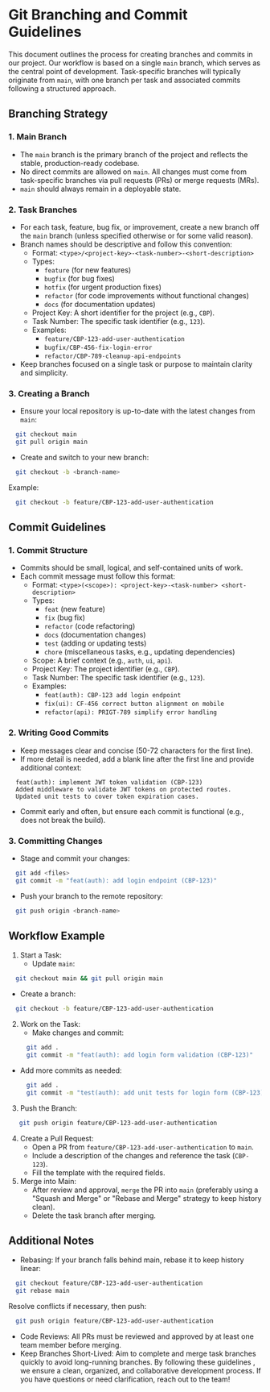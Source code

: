 # Git Branching and Commit Guidelines
This document outlines the process for creating branches and commits in our project. Our workflow is based on a single `main` branch, which serves as the central point of development. Task-specific branches will typically originate from `main`, with one branch per task and associated commits following a structured approach.

## Branching Strategy

### 1. Main Branch
- The `main` branch is the primary branch of the project and reflects the stable, production-ready codebase.
- No direct commits are allowed on `main`. All changes must come from task-specific branches via pull requests (PRs) or merge requests (MRs).
- `main` should always remain in a deployable state.

### 2. Task Branches
- For each task, feature, bug fix, or improvement, create a new branch off the `main` branch (unless specified otherwise or for some valid reason).
- Branch names should be descriptive and follow this convention:
  - Format: `<type>/<project-key>-<task-number>-<short-description>`
  - Types:
    - `feature` (for new features)
    - `bugfix` (for bug fixes)
    - `hotfix` (for urgent production fixes)
    - `refactor` (for code improvements without functional changes)
    - `docs` (for documentation updates)
  - Project Key: A short identifier for the project (e.g., `CBP`).
  - Task Number: The specific task identifier (e.g., `123`).
  - Examples:
    - `feature/CBP-123-add-user-authentication`
    - `bugfix/CBP-456-fix-login-error`
    - `refactor/CBP-789-cleanup-api-endpoints`
- Keep branches focused on a single task or purpose to maintain clarity and simplicity.

### 3. Creating a Branch
- Ensure your local repository is up-to-date with the latest changes from `main`:
```bash
  git checkout main
  git pull origin main
```
- Create and switch to your new branch:
```bash
  git checkout -b <branch-name>
``` 
Example:
```bash
  git checkout -b feature/CBP-123-add-user-authentication
```
## Commit Guidelines

### 1. Commit Structure
- Commits should be small, logical, and self-contained units of work.
- Each commit message must follow this format:
  - Format: `<type>(<scope>): <project-key>-<task-number> <short-description>`
  - Types:
    - `feat` (new feature)
    - `fix` (bug fix)
    - `refactor` (code refactoring)
    - `docs` (documentation changes)
    - `test` (adding or updating tests)
    - `chore` (miscellaneous tasks, e.g., updating dependencies)
  - Scope: A brief context (e.g., `auth`, `ui`, `api`).
  - Project Key: The project identifier (e.g., `CBP`).
  - Task Number: The specific task identifier (e.g., `123`).
  - Examples:
    - `feat(auth): CBP-123 add login endpoint`
    - `fix(ui): CF-456 correct button alignment on mobile`
    - `refactor(api): PRIGT-789 simplify error handling`

### 2. Writing Good Commits
- Keep messages clear and concise (50-72 characters for the first line).
- If more detail is needed, add a blank line after the first line and provide additional context:
```
  feat(auth): implement JWT token validation (CBP-123)
  Added middleware to validate JWT tokens on protected routes.
  Updated unit tests to cover token expiration cases.
```
- Commit early and often, but ensure each commit is functional (e.g., does not break the build).

### 3. Committing Changes
- Stage and commit your changes:
```bash
  git add <files>
  git commit -m "feat(auth): add login endpoint (CBP-123)"
```
- Push your branch to the remote repository:
```bash
  git push origin <branch-name>
```
## Workflow Example
1. Start a Task:
   - Update `main`:
```bash 
  git checkout main && git pull origin main
```
   - Create a branch:
```bash
  git checkout -b feature/CBP-123-add-user-authentication
```

2. Work on the Task:
   - Make changes and commit:
```bash
     git add .
     git commit -m "feat(auth): add login form validation (CBP-123)"
```
   
   - Add more commits as needed:
```bash
     git add .
     git commit -m "test(auth): add unit tests for login form (CBP-123)"
```
   
3. Push the Branch:
```bash
   git push origin feature/CBP-123-add-user-authentication
```
4. Create a Pull Request:
   - Open a PR from `feature/CBP-123-add-user-authentication` to `main`.
   - Include a description of the changes and reference the task (`CBP-123`).
   - Fill the template with the required fields.
5. Merge into Main:
   - After review and approval, `merge` the PR into `main` (preferably using a "Squash and Merge" or "Rebase and Merge" strategy to keep history clean).
   - Delete the task branch after merging.

## Additional Notes
- Rebasing: If your branch falls behind main, rebase it to keep history linear:
```bash
  git checkout feature/CBP-123-add-user-authentication
  git rebase main
```
  Resolve conflicts if necessary, then push:
```bash
  git push origin feature/CBP-123-add-user-authentication
```
- Code Reviews: All PRs must be reviewed and approved by at least one team member before merging.
- Keep Branches Short-Lived: Aim to complete and merge task branches quickly to avoid long-running branches.
By following these guidelines , we ensure a clean, organized, and collaborative development process. If you have questions or need clarification, reach out to the team!

